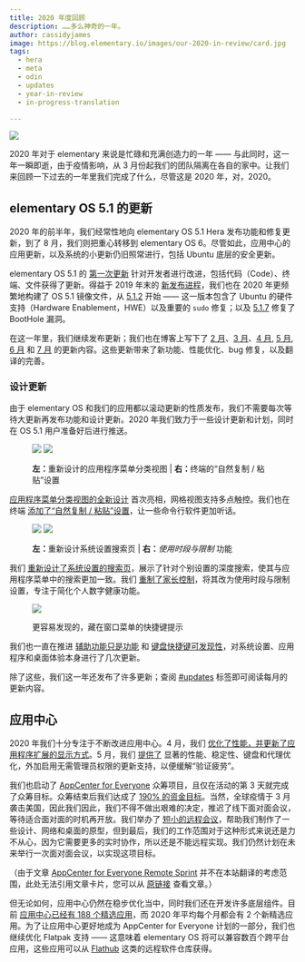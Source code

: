 ```yaml
---
title: 2020 年度回顾
description: ……多么神奇的一年。
author: cassidyjames
image: https://blog.elementary.io/images/our-2020-in-review/card.jpg
tags:
  - hera
  - meta
  - odin
  - updates
  - year-in-review
  - in-progress-translation

---
```


![](https://blog.elementary.io/images/our-2020-in-review/card.jpg)

2020 年对于 elementary 来说是忙碌和充满创造力的一年 —— 与此同时，这一年一瞬即逝，由于疫情影响，从 3 月份起我们的团队隔离在各自的家中。让我们来回顾一下过去的一年里我们完成了什么，尽管这是 2020 年，对，2020。

## elementary OS 5.1 的更新
2020 年的前半年，我们经常性地向 elementary OS 5.1 Hera 发布功能和修复更新，到了 8 月，我们则把重心转移到 elementary OS 6。尽管如此，应用中心的应用更新，以及系统的小更新仍旧照常进行，包括 Ubuntu 底层的安全更新。

elementary OS 5.1 的 [第一次更新](https://blog.elementary.io/hera-updates-for-january-2020) 针对开发者进行改进，包括代码（Code）、终端、文件获得了更新。得益于 2019 年末的 [新发布进程](https://blog.elementary.io/rebuilding-elementary-os)，我们也在 2020 年更频繁地构建了 OS 5.1 镜像文件，从 [5.1.2](https://blog.elementary.io/5.1.2-hera-download) 开始 —— 这一版本包含了 Ubuntu 的硬件支持（Hardware Enablement，HWE）以及重要的 `sudo` 修复；以及 [5.1.7](https://blog.elementary.io/updates-for-july-2020#updates-to-elementary-os-51-hera) 修复了 BootHole 漏洞。

在这一年里，我们继续发布更新；我们也在博客上写下了 [2 月](https://blog.elementary.io/hera-updates-for-february-2020)、[3 月](https://blog.elementary.io/hera-updates-for-march-2020)、[4 月](https://blog.elementary.io/hera-updates-for-april-2020), [5 月](https://blog.elementary.io/hera-updates-for-may-2020), [6 月](https://blog.elementary.io/updates-for-june-2020) 和 [7 月](https://blog.elementary.io/updates-for-july-2020#updates-to-elementary-os-51-hera) 的更新内容。这些更新带来了新功能、性能优化、bug 修复，以及翻译的完善。

### 设计更新
由于 elementary OS 和我们的应用都以滚动更新的性质发布，我们不需要每次等待大更新再发布功能和设计更新。2020 年我们致力于一些设计更新和计划，同时在 OS 5.1 用户准备好后进行推送。

<figure class="half" markdown="1">

![](https://blog.elementary.io/images/hera-updates-for-april-2020/applications-menu.png)
![](https://cdn.jsdelivr.net/gh/elementary/terminal@1f869829535c52ecd7e4533adecb016432dd532a/data/screenshot.png)

<figcaption><strong>左：</strong>重新设计的应用程序菜单分类视图 | <strong>右：</strong>终端的“自然复制 / 粘贴”设置</figcaption>
</figure>

[应用程序菜单分类视图的全新设计](https://blog.elementary.io/hera-updates-for-april-2020#applications-menu) 首次亮相，网格视图支持多点触控。我们也在终端 [添加了“自然复制 / 粘贴”设置](https://blog.elementary.io/hera-updates-for-january-2020#terminal)，让一些命令行软件更加听话。

<figure class="half" markdown="1">

![](https://blog.elementary.io/images/hera-updates-for-april-2020/system-settings-search.png)
![](https://blog.elementary.io/images/hera-updates-for-april-2020/screen-time-limits.png)

<figcaption><strong>左：</strong>重新设计系统设置搜索页 | <strong>右：</strong><i>使用时段与限制</i> 功能</figcaption>
</figure>

我们 [重新设计了系统设置的搜索页](https://blog.elementary.io/hera-updates-for-april-2020#system-settings)，展示了针对个别设置的深度搜索，使其与应用程序菜单中的搜索更加一致。我们 [重制了家长控制](https://blog.elementary.io/hera-updates-for-april-2020#parental-controls--screen-time--limits)，将其改为使用时段与限制设置，专注于简化个人数字健康功能。

<figure markdown="1">

![](https://blog.elementary.io/images/hera-updates-for-march-2020/gala-menu.png)

<figcaption>更容易发现的，藏在窗口菜单的快捷键提示</figcaption>
</figure>

我们也一直在推进 [辅助功能只是功能](https://blog.elementary.io/accessibility-features-are-just-features) 和 [键盘快捷键可发现性](https://github.com/orgs/elementary/projects/32)，对系统设置、应用程序和桌面体验本身进行了几次更新。

除了这些，我们这一年还发布了许多更新；查阅 [#updates](https://blog.elementary.io/tags/#updates) 标签即可阅读每月的更新内容。

## 应用中心
2020 年我们十分专注于不断改进应用中心。4 月，我们 [优化了性能，并更新了应用程序扩展的显示方式](https://blog.elementary.io/hera-updates-for-april-2020#appcenter)。5 月，我们 [提供了](https://blog.elementary.io/hera-updates-for-may-2020#appcenter) 显著的性能、稳定性、键盘和代理优化，外加启用无需管理员权限的更新支持，以便缓解“验证疲劳”。

我们也启动了 [AppCenter for Everyone](https://blog.elementary.io/appcenter-for-everyone) 众筹项目，且仅在活动的第 3 天就完成了众筹目标。众筹结束后我们达成了 [190% 的资金目标](https://blog.elementary.io/appcenter-for-everyone-campaign-results)。当然，全球疫情于 3 月袭击美国，因此我们因此，我们不得不做出艰难的决定，推迟了线下面对面会议，等待适合面对面的时机再开放。我们举办了 [短小的远程会议](https://blog.elementary.io/appcenter-for-everyone-remote-sprint)，帮助我们制作了一些设计、网络和桌面的原型，但到最后，我们的工作范围对于这种形式来说还是力不从心，因为它需要更多的实时协作，所以还是不能远程实现。我们仍然计划在未来举行一次面对面会议，以实现这项目标。

（由于文章 [AppCenter for Everyone Remote Sprint](https://blog.elementary.io/appcenter-for-everyone-remote-sprint/) 并不在本站翻译的考虑范围，此处无法引用文章卡片，您可以从 [原链接](https://blog.elementary.io/appcenter-for-everyone-remote-sprint/) 查看文章。）

但无论如何，应用中心仍然在稳步优化当中，同时我们还在开发许多底层组件。目前 [应用中心已经有 188 个精选应用](https://appcenter.elementary.io/)，而 2020 年平均每个月都会有 2 个新精选应用。为了让应用中心更好地成为 AppCenter for Everyone 计划的一部分，我们也继续优化 Flatpak 支持 —— 这意味着 elementary OS 将可以兼容数百个跨平台应用，这些应用可以从 [Flathub](https://flathub.org/) 这类的远程软件仓库获得。

